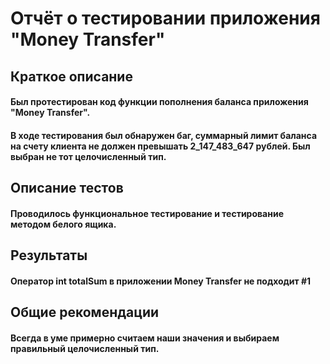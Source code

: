 # Отчёт о тестировании приложения "Money Transfer"

## Краткое описание

#### Был протестирован код функции пополнения баланса приложения "Money Transfer". 
#### В ходе тестирования был обнаружен баг, суммарный лимит баланса на счету клиента не должен превышать 2_147_483_647 рублей. Был выбран не тот целочисленный тип.

## Описание тестов

#### Проводилось функциональное тестирование и тестирование методом белого ящика.

## Результаты

#### Оператор int totalSum в приложении Money Transfer не подходит #1

## Общие рекомендации

#### Всегда в уме примерно считаем наши значения и выбираем правильный целочисленный тип.

